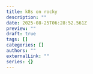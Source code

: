 ```yaml
---
title: k8s on rocky
description: ""
date: 2025-08-25T06:28:52.561Z
preview: ""
draft: true
tags: []
categories: []
authors: ""
externalLink: ""
series: {}
---
```

